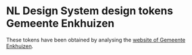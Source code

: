 # NL Design System design tokens Gemeente Enkhuizen

These tokens have been obtained by analysing the [website of Gemeente Enkhuizen](https://www.enkhuizen.nl).
